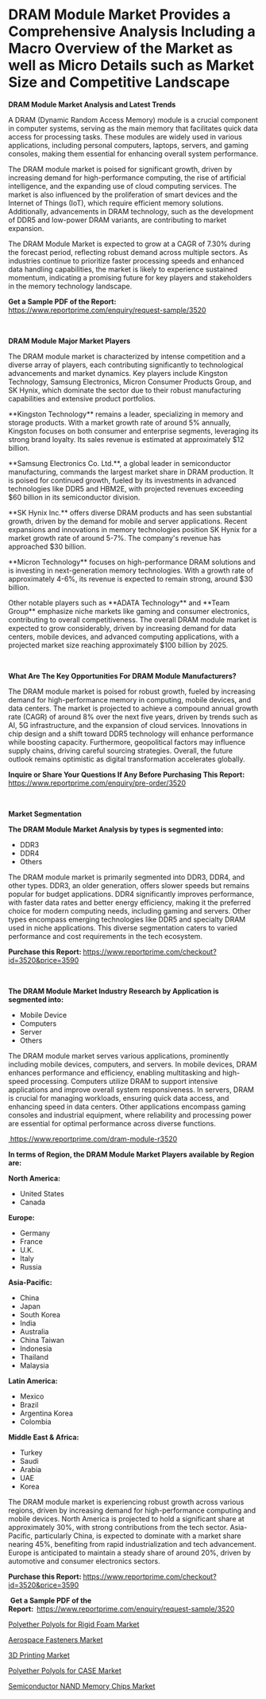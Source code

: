 <p><h1>DRAM Module Market Provides a Comprehensive Analysis Including a Macro Overview of the Market as well as Micro Details such as Market Size and Competitive Landscape</h1></p><p><strong>DRAM Module Market Analysis and Latest Trends</strong></p>
<p><p>A DRAM (Dynamic Random Access Memory) module is a crucial component in computer systems, serving as the main memory that facilitates quick data access for processing tasks. These modules are widely used in various applications, including personal computers, laptops, servers, and gaming consoles, making them essential for enhancing overall system performance.</p><p>The DRAM module market is poised for significant growth, driven by increasing demand for high-performance computing, the rise of artificial intelligence, and the expanding use of cloud computing services. The market is also influenced by the proliferation of smart devices and the Internet of Things (IoT), which require efficient memory solutions. Additionally, advancements in DRAM technology, such as the development of DDR5 and low-power DRAM variants, are contributing to market expansion.</p><p>The DRAM Module Market is expected to grow at a CAGR of 7.30% during the forecast period, reflecting robust demand across multiple sectors. As industries continue to prioritize faster processing speeds and enhanced data handling capabilities, the market is likely to experience sustained momentum, indicating a promising future for key players and stakeholders in the memory technology landscape.</p></p>
<p><strong>Get a Sample PDF of the Report:&nbsp;</strong> <a href="https://www.reportprime.com/enquiry/request-sample/3520">https://www.reportprime.com/enquiry/request-sample/3520</a></p>
<p>&nbsp;</p>
<p><strong>DRAM Module Major Market Players</strong></p>
<p><p>The DRAM module market is characterized by intense competition and a diverse array of players, each contributing significantly to technological advancements and market dynamics. Key players include Kingston Technology, Samsung Electronics, Micron Consumer Products Group, and SK Hynix, which dominate the sector due to their robust manufacturing capabilities and extensive product portfolios.</p><p>**Kingston Technology** remains a leader, specializing in memory and storage products. With a market growth rate of around 5% annually, Kingston focuses on both consumer and enterprise segments, leveraging its strong brand loyalty. Its sales revenue is estimated at approximately $12 billion.</p><p>**Samsung Electronics Co. Ltd.**, a global leader in semiconductor manufacturing, commands the largest market share in DRAM production. It is poised for continued growth, fueled by its investments in advanced technologies like DDR5 and HBM2E, with projected revenues exceeding $60 billion in its semiconductor division.</p><p>**SK Hynix Inc.** offers diverse DRAM products and has seen substantial growth, driven by the demand for mobile and server applications. Recent expansions and innovations in memory technologies position SK Hynix for a market growth rate of around 5-7%. The company's revenue has approached $30 billion.</p><p>**Micron Technology** focuses on high-performance DRAM solutions and is investing in next-generation memory technologies. With a growth rate of approximately 4-6%, its revenue is expected to remain strong, around $30 billion.</p><p>Other notable players such as **ADATA Technology** and **Team Group** emphasize niche markets like gaming and consumer electronics, contributing to overall competitiveness. The overall DRAM module market is expected to grow considerably, driven by increasing demand for data centers, mobile devices, and advanced computing applications, with a projected market size reaching approximately $100 billion by 2025.</p></p>
<p>&nbsp;</p>
<p><strong>What Are The Key Opportunities For DRAM Module Manufacturers?</strong></p>
<p><p>The DRAM module market is poised for robust growth, fueled by increasing demand for high-performance memory in computing, mobile devices, and data centers. The market is projected to achieve a compound annual growth rate (CAGR) of around 8% over the next five years, driven by trends such as AI, 5G infrastructure, and the expansion of cloud services. Innovations in chip design and a shift toward DDR5 technology will enhance performance while boosting capacity. Furthermore, geopolitical factors may influence supply chains, driving careful sourcing strategies. Overall, the future outlook remains optimistic as digital transformation accelerates globally.</p></p>
<p><strong>Inquire or Share Your Questions If Any Before Purchasing This Report:</strong> <a href="https://www.reportprime.com/enquiry/pre-order/3520">https://www.reportprime.com/enquiry/pre-order/3520</a></p>
<p>&nbsp;</p>
<p><strong>Market Segmentation</strong></p>
<p><strong>The DRAM Module Market Analysis by types is segmented into:</strong></p>
<p><ul><li>DDR3</li><li>DDR4</li><li>Others</li></ul></p>
<p><p>The DRAM module market is primarily segmented into DDR3, DDR4, and other types. DDR3, an older generation, offers slower speeds but remains popular for budget applications. DDR4 significantly improves performance, with faster data rates and better energy efficiency, making it the preferred choice for modern computing needs, including gaming and servers. Other types encompass emerging technologies like DDR5 and specialty DRAM used in niche applications. This diverse segmentation caters to varied performance and cost requirements in the tech ecosystem.</p></p>
<p><strong>Purchase this Report:&nbsp;</strong><a href="https://www.reportprime.com/checkout?id=3520&price=3590">https://www.reportprime.com/checkout?id=3520&price=3590</a></p>
<p>&nbsp;</p>
<p><strong>The DRAM Module Market Industry Research by Application is segmented into:</strong></p>
<p><ul><li>Mobile Device</li><li>Computers</li><li>Server</li><li>Others</li></ul></p>
<p><p>The DRAM module market serves various applications, prominently including mobile devices, computers, and servers. In mobile devices, DRAM enhances performance and efficiency, enabling multitasking and high-speed processing. Computers utilize DRAM to support intensive applications and improve overall system responsiveness. In servers, DRAM is crucial for managing workloads, ensuring quick data access, and enhancing speed in data centers. Other applications encompass gaming consoles and industrial equipment, where reliability and processing power are essential for optimal performance across diverse functions.</p></p>
<p><a href="https://www.reportprime.com/dram-module-r3520">&nbsp;https://www.reportprime.com/dram-module-r3520</a></p>
<p><strong>In terms of Region, the DRAM Module Market Players available by Region are:</strong></p>
<p>
    <p> <strong> North America: </strong>
        <ul>
            <li>United States</li>
            <li>Canada</li>
        </ul>
        </p> 
    <p> <strong> Europe: </strong>
        <ul>
            <li>Germany</li>
            <li>France</li>
            <li>U.K.</li>
            <li>Italy</li>
            <li>Russia</li>
        </ul>
        </p> 
    <p> <strong> Asia-Pacific: </strong>
        <ul>
            <li>China</li>
            <li>Japan</li>
            <li>South Korea</li>
            <li>India</li>
            <li>Australia</li>
            <li>China Taiwan</li>
            <li>Indonesia</li>
            <li>Thailand</li>
            <li>Malaysia</li>
        </ul>
        </p> 
    <p> <strong> Latin America: </strong>
        <ul>
            <li>Mexico</li>
            <li>Brazil</li>
            <li>Argentina Korea</li>
            <li>Colombia</li>
        </ul>
        </p> 
    <p> <strong> Middle East & Africa: </strong>
        <ul>
            <li>Turkey</li>
            <li>Saudi</li>
            <li>Arabia</li>
            <li>UAE</li>
            <li>Korea</li>
        </ul>
    </p>
    </p>
<p><p>The DRAM module market is experiencing robust growth across various regions, driven by increasing demand for high-performance computing and mobile devices. North America is projected to hold a significant share at approximately 30%, with strong contributions from the tech sector. Asia-Pacific, particularly China, is expected to dominate with a market share nearing 45%, benefiting from rapid industrialization and tech advancement. Europe is anticipated to maintain a steady share of around 20%, driven by automotive and consumer electronics sectors.</p></p>
<p><strong>Purchase this Report: </strong><a href="https://www.reportprime.com/checkout?id=3520&price=3590">https://www.reportprime.com/checkout?id=3520&price=3590</a></p>
<p>&nbsp;<strong>Get a Sample PDF of the Report:&nbsp;&nbsp;</strong><a href="https://www.reportprime.com/enquiry/request-sample/3520">https://www.reportprime.com/enquiry/request-sample/3520</a></p>
<p><strong></strong></p>
<p><p><a href="https://issuu.com/reportprime-2/docs/polyether-polyols-for-rigid-foam-ma_8caaf6d8f3a142">Polyether Polyols for Rigid Foam Market</a></p><p><a href="https://www.linkedin.com/pulse/aerospace-fasteners-market-trends-strategic-insights-2024--vffxf?trackingId=AMtCvmmMS%2F6mZBmW7K5Opg%3D%3D">Aerospace Fasteners Market</a></p><p><a href="https://www.linkedin.com/pulse/3d-printing-market-research-report-exploring-size-revenue-analysis-q6b4f?trackingId=92%2BRNtCSTsiYp%2FPHQ61TIQ%3D%3D">3D Printing Market</a></p><p><a href="https://issuu.com/reportprime-2/docs/polyether-polyols-for-case-market-s_5e77db768c1771">Polyether Polyols for CASE Market</a></p><p><a href="https://github.com/tamvrosiya/Market-Research-Report-List-5/blob/main/semiconductor-nand-memory-chips-market.md">Semiconductor NAND Memory Chips Market</a></p></p>